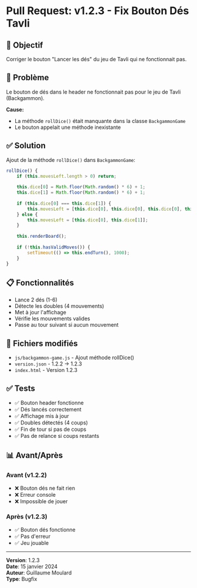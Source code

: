 # Pull Request: v1.2.3 - Fix Bouton Dés Tavli

## 🎯 Objectif

Corriger le bouton "Lancer les dés" du jeu de Tavli qui ne fonctionnait pas.

## 🐛 Problème

Le bouton de dés dans le header ne fonctionnait pas pour le jeu de Tavli (Backgammon).

**Cause:**
- La méthode `rollDice()` était manquante dans la classe `BackgammonGame`
- Le bouton appelait une méthode inexistante

## ✅ Solution

Ajout de la méthode `rollDice()` dans `BackgammonGame`:

```javascript
rollDice() {
    if (this.movesLeft.length > 0) return;
    
    this.dice[0] = Math.floor(Math.random() * 6) + 1;
    this.dice[1] = Math.floor(Math.random() * 6) + 1;
    
    if (this.dice[0] === this.dice[1]) {
        this.movesLeft = [this.dice[0], this.dice[0], this.dice[0], this.dice[0]];
    } else {
        this.movesLeft = [this.dice[0], this.dice[1]];
    }
    
    this.renderBoard();
    
    if (!this.hasValidMoves()) {
        setTimeout(() => this.endTurn(), 1000);
    }
}
```

## 📋 Fonctionnalités

- Lance 2 dés (1-6)
- Détecte les doubles (4 mouvements)
- Met à jour l'affichage
- Vérifie les mouvements valides
- Passe au tour suivant si aucun mouvement

## 📁 Fichiers modifiés

- `js/backgammon-game.js` - Ajout méthode rollDice()
- `version.json` - 1.2.2 → 1.2.3
- `index.html` - Version 1.2.3

## ✅ Tests

- ✅ Bouton header fonctionne
- ✅ Dés lancés correctement
- ✅ Affichage mis à jour
- ✅ Doubles détectés (4 coups)
- ✅ Fin de tour si pas de coups
- ✅ Pas de relance si coups restants

## 📊 Avant/Après

### Avant (v1.2.2)
- ❌ Bouton dés ne fait rien
- ❌ Erreur console
- ❌ Impossible de jouer

### Après (v1.2.3)
- ✅ Bouton dés fonctionne
- ✅ Pas d'erreur
- ✅ Jeu jouable

---

**Version**: 1.2.3  
**Date**: 15 janvier 2024  
**Auteur**: Guillaume Moulard  
**Type**: Bugfix

